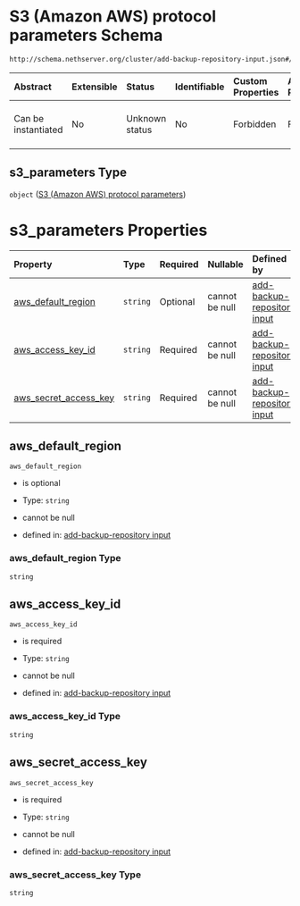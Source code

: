 # S3 (Amazon AWS) protocol parameters Schema

```txt
http://schema.nethserver.org/cluster/add-backup-repository-input.json#/$defs/s3_parameters
```



| Abstract            | Extensible | Status         | Identifiable | Custom Properties | Additional Properties | Access Restrictions | Defined In                                                                                            |
| :------------------ | :--------- | :------------- | :----------- | :---------------- | :-------------------- | :------------------ | :---------------------------------------------------------------------------------------------------- |
| Can be instantiated | No         | Unknown status | No           | Forbidden         | Forbidden             | none                | [add-backup-repository-input.json\*](cluster/add-backup-repository-input.json "open original schema") |

## s3\_parameters Type

`object` ([S3 (Amazon AWS) protocol parameters](add-backup-repository-input-defs-s3-amazon-aws-protocol-parameters.md))

# s3\_parameters Properties

| Property                                           | Type     | Required | Nullable       | Defined by                                                                                                                                                                                                                                                          |
| :------------------------------------------------- | :------- | :------- | :------------- | :------------------------------------------------------------------------------------------------------------------------------------------------------------------------------------------------------------------------------------------------------------------ |
| [aws\_default\_region](#aws_default_region)        | `string` | Optional | cannot be null | [add-backup-repository input](add-backup-repository-input-defs-s3-amazon-aws-protocol-parameters-properties-aws_default_region.md "http://schema.nethserver.org/cluster/add-backup-repository-input.json#/$defs/s3_parameters/properties/aws_default_region")       |
| [aws\_access\_key\_id](#aws_access_key_id)         | `string` | Required | cannot be null | [add-backup-repository input](add-backup-repository-input-defs-s3-amazon-aws-protocol-parameters-properties-aws_access_key_id.md "http://schema.nethserver.org/cluster/add-backup-repository-input.json#/$defs/s3_parameters/properties/aws_access_key_id")         |
| [aws\_secret\_access\_key](#aws_secret_access_key) | `string` | Required | cannot be null | [add-backup-repository input](add-backup-repository-input-defs-s3-amazon-aws-protocol-parameters-properties-aws_secret_access_key.md "http://schema.nethserver.org/cluster/add-backup-repository-input.json#/$defs/s3_parameters/properties/aws_secret_access_key") |

## aws\_default\_region



`aws_default_region`

* is optional

* Type: `string`

* cannot be null

* defined in: [add-backup-repository input](add-backup-repository-input-defs-s3-amazon-aws-protocol-parameters-properties-aws_default_region.md "http://schema.nethserver.org/cluster/add-backup-repository-input.json#/$defs/s3_parameters/properties/aws_default_region")

### aws\_default\_region Type

`string`

## aws\_access\_key\_id



`aws_access_key_id`

* is required

* Type: `string`

* cannot be null

* defined in: [add-backup-repository input](add-backup-repository-input-defs-s3-amazon-aws-protocol-parameters-properties-aws_access_key_id.md "http://schema.nethserver.org/cluster/add-backup-repository-input.json#/$defs/s3_parameters/properties/aws_access_key_id")

### aws\_access\_key\_id Type

`string`

## aws\_secret\_access\_key



`aws_secret_access_key`

* is required

* Type: `string`

* cannot be null

* defined in: [add-backup-repository input](add-backup-repository-input-defs-s3-amazon-aws-protocol-parameters-properties-aws_secret_access_key.md "http://schema.nethserver.org/cluster/add-backup-repository-input.json#/$defs/s3_parameters/properties/aws_secret_access_key")

### aws\_secret\_access\_key Type

`string`
